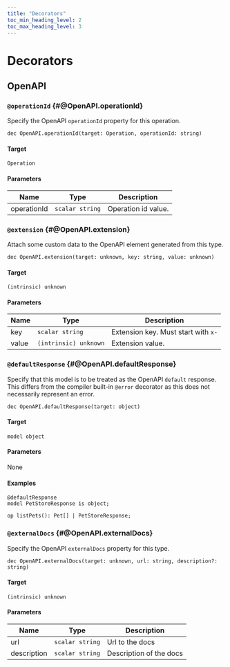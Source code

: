 ```yaml
---
title: "Decorators"
toc_min_heading_level: 2
toc_max_heading_level: 3
---
```


# Decorators

## OpenAPI

### `@operationId` {#@OpenAPI.operationId}

Specify the OpenAPI `operationId` property for this operation.

```typespec
dec OpenAPI.operationId(target: Operation, operationId: string)
```

#### Target

`Operation`

#### Parameters

| Name        | Type            | Description         |
| ----------- | --------------- | ------------------- |
| operationId | `scalar string` | Operation id value. |

### `@extension` {#@OpenAPI.extension}

Attach some custom data to the OpenAPI element generated from this type.

```typespec
dec OpenAPI.extension(target: unknown, key: string, value: unknown)
```

#### Target

`(intrinsic) unknown`

#### Parameters

| Name  | Type                  | Description                         |
| ----- | --------------------- | ----------------------------------- |
| key   | `scalar string`       | Extension key. Must start with `x-` |
| value | `(intrinsic) unknown` | Extension value.                    |

### `@defaultResponse` {#@OpenAPI.defaultResponse}

Specify that this model is to be treated as the OpenAPI `default` response.
This differs from the compiler built-in `@error` decorator as this does not necessarily represent an error.

```typespec
dec OpenAPI.defaultResponse(target: object)
```

#### Target

`model object`

#### Parameters

None

#### Examples

```typespec
@defaultResponse
model PetStoreResponse is object;

op listPets(): Pet[] | PetStoreResponse;
```

### `@externalDocs` {#@OpenAPI.externalDocs}

Specify the OpenAPI `externalDocs` property for this type.

```typespec
dec OpenAPI.externalDocs(target: unknown, url: string, description?: string)
```

#### Target

`(intrinsic) unknown`

#### Parameters

| Name        | Type            | Description             |
| ----------- | --------------- | ----------------------- |
| url         | `scalar string` | Url to the docs         |
| description | `scalar string` | Description of the docs |
